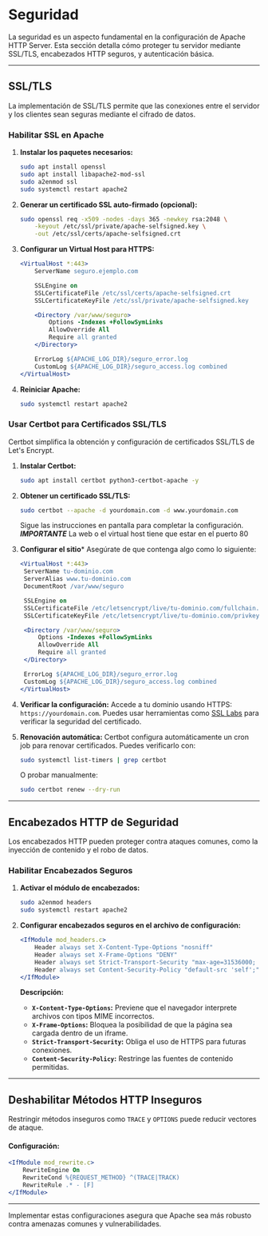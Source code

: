 # Seguridad

La seguridad es un aspecto fundamental en la configuración de Apache HTTP Server. Esta sección detalla cómo proteger tu servidor mediante SSL/TLS, encabezados HTTP seguros, y autenticación básica.

---

## SSL/TLS

La implementación de SSL/TLS permite que las conexiones entre el servidor y los clientes sean seguras mediante el cifrado de datos.

### Habilitar SSL en Apache

1. **Instalar los paquetes necesarios:**
   ```bash
   sudo apt install openssl
   sudo apt install libapache2-mod-ssl
   sudo a2enmod ssl
   sudo systemctl restart apache2
   ```

2. **Generar un certificado SSL auto-firmado (opcional):**
   ```bash
   sudo openssl req -x509 -nodes -days 365 -newkey rsa:2048 \
       -keyout /etc/ssl/private/apache-selfsigned.key \
       -out /etc/ssl/certs/apache-selfsigned.crt
   ```

3. **Configurar un Virtual Host para HTTPS:**
   ```apache
   <VirtualHost *:443>
       ServerName seguro.ejemplo.com

       SSLEngine on
       SSLCertificateFile /etc/ssl/certs/apache-selfsigned.crt
       SSLCertificateKeyFile /etc/ssl/private/apache-selfsigned.key

       <Directory /var/www/seguro>
           Options -Indexes +FollowSymLinks
           AllowOverride All
           Require all granted
       </Directory>

       ErrorLog ${APACHE_LOG_DIR}/seguro_error.log
       CustomLog ${APACHE_LOG_DIR}/seguro_access.log combined
   </VirtualHost>
   ```

4. **Reiniciar Apache:**
   ```bash
   sudo systemctl restart apache2
   ```

### Usar Certbot para Certificados SSL/TLS

Certbot simplifica la obtención y configuración de certificados SSL/TLS de Let's Encrypt.

1. **Instalar Certbot:**
   ```bash
   sudo apt install certbot python3-certbot-apache -y
   ```

2. **Obtener un certificado SSL/TLS:**
   ```bash
   sudo certbot --apache -d yourdomain.com -d www.yourdomain.com
   ```
   Sigue las instrucciones en pantalla para completar la configuración. ***IMPORTANTE*** La web o el virtual host tiene que estar en el puerto 80

3. **Configurar el sitio***
    Asegúrate de que contenga algo como lo siguiente:
   ```apache
   <VirtualHost *:443>
    ServerName tu-dominio.com
    ServerAlias www.tu-dominio.com
    DocumentRoot /var/www/seguro

    SSLEngine on
    SSLCertificateFile /etc/letsencrypt/live/tu-dominio.com/fullchain.pem
    SSLCertificateKeyFile /etc/letsencrypt/live/tu-dominio.com/privkey.pem

    <Directory /var/www/seguro>
        Options -Indexes +FollowSymLinks
        AllowOverride All
        Require all granted
    </Directory>

    ErrorLog ${APACHE_LOG_DIR}/seguro_error.log
    CustomLog ${APACHE_LOG_DIR}/seguro_access.log combined
   </VirtualHost>
   ```

5. **Verificar la configuración:**
   Accede a tu dominio usando HTTPS: `https://yourdomain.com`. Puedes usar herramientas como [SSL Labs](https://www.ssllabs.com/ssltest/) para verificar la seguridad del certificado.

6. **Renovación automática:**
   Certbot configura automáticamente un cron job para renovar certificados. Puedes verificarlo con:
   ```bash
   sudo systemctl list-timers | grep certbot
   ```
   O probar manualmente:
   ```bash
   sudo certbot renew --dry-run
   ```

---

## Encabezados HTTP de Seguridad

Los encabezados HTTP pueden proteger contra ataques comunes, como la inyección de contenido y el robo de datos.

### Habilitar Encabezados Seguros

1. **Activar el módulo de encabezados:**
   ```bash
   sudo a2enmod headers
   sudo systemctl restart apache2
   ```

2. **Configurar encabezados seguros en el archivo de configuración:**
   ```apache
   <IfModule mod_headers.c>
       Header always set X-Content-Type-Options "nosniff"
       Header always set X-Frame-Options "DENY"
       Header always set Strict-Transport-Security "max-age=31536000; includeSubDomains"
       Header always set Content-Security-Policy "default-src 'self';"
   </IfModule>
   ```

   **Descripción:**
   - **`X-Content-Type-Options`:** Previene que el navegador interprete archivos con tipos MIME incorrectos.
   - **`X-Frame-Options`:** Bloquea la posibilidad de que la página sea cargada dentro de un iframe.
   - **`Strict-Transport-Security`:** Obliga el uso de HTTPS para futuras conexiones.
   - **`Content-Security-Policy`:** Restringe las fuentes de contenido permitidas.

---

## Deshabilitar Métodos HTTP Inseguros

Restringir métodos inseguros como `TRACE` y `OPTIONS` puede reducir vectores de ataque.

#### Configuración:
```apache
<IfModule mod_rewrite.c>
    RewriteEngine On
    RewriteCond %{REQUEST_METHOD} ^(TRACE|TRACK)
    RewriteRule .* - [F]
</IfModule>
```

---

Implementar estas configuraciones asegura que Apache sea más robusto contra amenazas comunes y vulnerabilidades.

